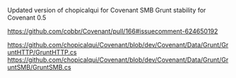 Updated version of chopicalqui for Covenant SMB Grunt stability for Covenant 0.5

https://github.com/cobbr/Covenant/pull/166#issuecomment-624650192

https://github.com/chopicalqui/Covenant/blob/dev/Covenant/Data/Grunt/GruntHTTP/GruntHTTP.cs
https://github.com/chopicalqui/Covenant/blob/dev/Covenant/Data/Grunt/GruntSMB/GruntSMB.cs

